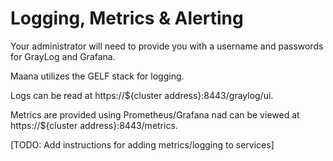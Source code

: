# Logging, Metrics & Alerting

Your administrator will need to provide you with a username and passwords for GrayLog and Grafana.

Maana utilizes the GELF stack for logging.

Logs can be read at https://${cluster address}:8443/graylog/ui.

Metrics are provided using Prometheus/Grafana nad can be viewed at https://${cluster address}:8443/metrics.


\[TODO: Add instructions for adding metrics/logging to services\]

